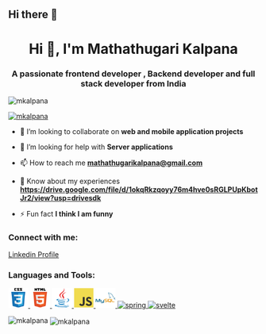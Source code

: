## Hi there 👋

 <h1 align="center">Hi 👋, I'm Mathathugari Kalpana</h1>
<h3 align="center">A passionate frontend developer , Backend developer and full stack developer from India</h3>

<p align="left"> <img src="https://komarev.com/ghpvc/?username=mkalpana&label=Profile%20views&color=0e75b6&style=flat" alt="mkalpana" /> </p>

<p align="left"> <a href="https://github.com/ryo-ma/github-profile-trophy"><img src="https://github-profile-trophy.vercel.app/?username=mkalpana" alt="mkalpana" /></a> </p>

- 👯 I’m looking to collaborate on **web and mobile application projects**

- 🤝 I’m looking for help with **Server applications**

- 📫 How to reach me **mathathugarikalpana@gmail.com**

- 📄 Know about my experiences **https://drive.google.com/file/d/1okqRkzqoyy76m4hve0sRGLPUpKbotJr2/view?usp=drivesdk**

- ⚡ Fun fact **I think I am funny**

<h3 align="left">Connect with me:</h3>
<p align="left">
<a href="https://linkedin.com/in/mathathugari-kalpana-a68826257">Linkedin Profile</a>
</p>

<h3 align="left">Languages and Tools:</h3>
<p align="left"> <a href="https://www.w3schools.com/css/" target="_blank" rel="noreferrer"> <img src="https://raw.githubusercontent.com/devicons/devicon/master/icons/css3/css3-original-wordmark.svg" alt="css3" width="40" height="40"/> </a> <a href="https://www.w3.org/html/" target="_blank" rel="noreferrer"> <img src="https://raw.githubusercontent.com/devicons/devicon/master/icons/html5/html5-original-wordmark.svg" alt="html5" width="40" height="40"/> </a> <a href="https://www.java.com" target="_blank" rel="noreferrer"> <img src="https://raw.githubusercontent.com/devicons/devicon/master/icons/java/java-original.svg" alt="java" width="40" height="40"/> </a> <a href="https://developer.mozilla.org/en-US/docs/Web/JavaScript" target="_blank" rel="noreferrer"> <img src="https://raw.githubusercontent.com/devicons/devicon/master/icons/javascript/javascript-original.svg" alt="javascript" width="40" height="40"/> </a> <a href="https://www.mysql.com/" target="_blank" rel="noreferrer"> <img src="https://raw.githubusercontent.com/devicons/devicon/master/icons/mysql/mysql-original-wordmark.svg" alt="mysql" width="40" height="40"/> </a> <a href="https://spring.io/" target="_blank" rel="noreferrer"> <img src="https://www.vectorlogo.zone/logos/springio/springio-icon.svg" alt="spring" width="40" height="40"/> </a> <a href="https://svelte.dev" target="_blank" rel="noreferrer"> <img src="https://upload.wikimedia.org/wikipedia/commons/1/1b/Svelte_Logo.svg" alt="svelte" width="40" height="40"/> </a> </p>

<p><img align="left" src="https://github-readme-stats.vercel.app/api/top-langs?username=mkalpana&show_icons=true&locale=en&layout=compact" alt="mkalpana" /></p>

<p>&nbsp;<img align="center" src="https://github-readme-stats.vercel.app/api?username=mkalpana&show_icons=true&locale=en" alt="mkalpana" /></p>
